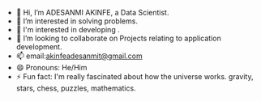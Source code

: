 - 👋 Hi, I’m ADESANMI AKINFE, a Data Scientist.
- 👀 I’m interested in solving problems.
- 🌱 I'm interested in developing .
- 💞️ I’m looking to collaborate on Projects relating to application development.
- 📫 email:akinfeadesanmit@gmail.com
- 😄 Pronouns: He/Him
- ⚡ Fun fact: I'm really fascinated about how the universe works. gravity, stars, chess, puzzles, mathematics.

<!---
pizzyander/pizzyander is a ✨ special ✨ repository because its `README.md` (this file) appears on your GitHub profile.
You can click the Preview link to take a look at your changes.
--->
